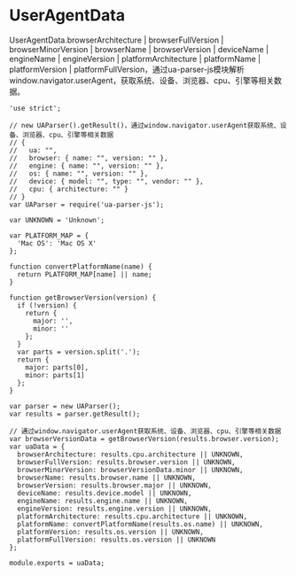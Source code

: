 # UserAgentData

UserAgentData.browserArchitecture | browserFullVersion | browserMinorVersion | browserName | browserVersion | deviceName | engineName | engineVersion | platformArchitecture | platformName | platformVersion | platformFullVersion，通过ua-parser-js模块解析window.navigator.userAgent，获取系统、设备、浏览器、cpu、引擎等相关数据。

    'use strict';
    
    // new UAParser().getResult()，通过window.navigator.userAgent获取系统、设备、浏览器、cpu、引擎等相关数据
    // { 
    //   ua: "", 
    //   browser: { name: "", version: "" },
    //   engine: { name: "", version: "" },
    //   os: { name: "", version: "" },
    //   device: { model: "", type: "", vendor: "" },
    //   cpu: { architecture: "" }
    // }
    var UAParser = require('ua-parser-js');
    
    var UNKNOWN = 'Unknown';
    
    var PLATFORM_MAP = {
      'Mac OS': 'Mac OS X'
    };
    
    function convertPlatformName(name) {
      return PLATFORM_MAP[name] || name;
    }
    
    function getBrowserVersion(version) {
      if (!version) {
        return {
          major: '',
          minor: ''
        };
      }
      var parts = version.split('.');
      return {
        major: parts[0],
        minor: parts[1]
      };
    }
    
    var parser = new UAParser();
    var results = parser.getResult();
    
    // 通过window.navigator.userAgent获取系统、设备、浏览器、cpu、引擎等相关数据
    var browserVersionData = getBrowserVersion(results.browser.version);
    var uaData = {
      browserArchitecture: results.cpu.architecture || UNKNOWN,
      browserFullVersion: results.browser.version || UNKNOWN,
      browserMinorVersion: browserVersionData.minor || UNKNOWN,
      browserName: results.browser.name || UNKNOWN,
      browserVersion: results.browser.major || UNKNOWN,
      deviceName: results.device.model || UNKNOWN,
      engineName: results.engine.name || UNKNOWN,
      engineVersion: results.engine.version || UNKNOWN,
      platformArchitecture: results.cpu.architecture || UNKNOWN,
      platformName: convertPlatformName(results.os.name) || UNKNOWN,
      platformVersion: results.os.version || UNKNOWN,
      platformFullVersion: results.os.version || UNKNOWN
    };
    
    module.exports = uaData;